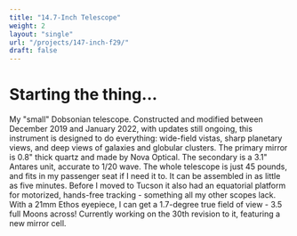 ```yaml
---
title: "14.7-Inch Telescope"
weight: 2
layout: "single"
url: "/projects/147-inch-f29/"
draft: false
---
```


# Starting the thing...

My "small" Dobsonian telescope. Constructed and modified between December 2019 and January 2022, with updates still ongoing, this instrument is designed to do everything: wide-field vistas, sharp planetary views, and deep views of galaxies and globular clusters. The primary mirror is 0.8" thick quartz and made by Nova Optical.  The secondary is a 3.1" Antares unit, accurate to 1/20 wave.
The whole telescope is just 45 pounds, and fits in my passenger seat if I need it to. It can be assembled in as little as five minutes.  Before I moved to Tucson it also had an equatorial platform for motorized, hands-free tracking - something all my other scopes lack. With a 21mm Ethos eyepiece, I can get a 1.7-degree true field of view - 3.5 full Moons across! Currently working on the 30th revision to it, featuring a new mirror cell.
